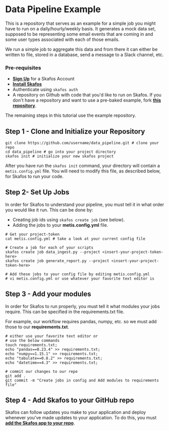 # Data Pipeline Example
This is a repository that serves as an example for a simple job you might have to run on a daily/hourly/weekly basis. It generates a mock data set, supposed to be representing some email events that are coming in and some user types associated with each of those emails.

We run a simple job to aggregate this data and from there it can either be written to file, stored in a database, send a message to a Slack channel, etc.

### Pre-requisites
- [**Sign Up**](https://dashboard.metismachine.io/sign-up) for a Skafos Account
- [**Install Skafos**](https://docs.metismachine.io/docs/installation)
- Authenticate using `skafos auth`
- A repository on Github with code that you'd like to run on Skafos. If you don't have a repository and want to use a pre-baked example, fork [**this repository**](https://github.com/griffinwalkerMM/data_pipeline).

The remaining steps in this tutorial use the example repository. 

## Step 1 - Clone and Initialize your Repository
```
git clone https://github.com/username/data_pipeline.git # clone your repo
cd data_pipeline # go into your project directory
skafos init # initialize your new skafos project
```

After you have run the `skafos init` command, your directory will contain a `metis.config.yml` file. You will need to modify this file, as described below, for Skafos to run your code. 

## Step 2- Set Up Jobs
In order for Skafos to understand your pipeline, you must tell it in what order you would like it run. 
This can be done by: 
- Creating job ids using `skafos create job` (see below).
- Adding the jobs to your **metis.config.yml** file.

```
# Get your project-token
cat metis.config.yml # take a look at your current config file

# Create a job for each of your scripts
skafos create job data_ingest.py --project <insert-your-project-token-here>
skafos create job generate_report.py --project <insert-your-project-token-here>

# Add these jobs to your config file by editing metis.config.yml
# vi metis.config.yml or use whatever your favorite text editor is 

```
## Step 3 - Add your modules
In order for Skafos to run properly, you must tell it what modules your jobs require. This can be specified in the requirements.txt file. 

For example, our workflow requires pandas, numpy, etc. so we must add those to our **requirements.txt**.

```
# either use your favorite text editor or
# use the below commands
touch requirements.txt;
echo "pandas==0.23.4" >> requirements.txt;
echo "numpy==1.15.1" >> requirements.txt;
echo "tabulate==0.8.2" >> requirements.txt;
echo "datetime==4.3" >> requirements.txt;

# commit our changes to our repo
git add .
git commit -m "Create jobs in config and Add modules to requirements file"
```

## Step 4 - Add Skafos to your GitHub repo
Skafos can follow updates you make to your application and deploy whenever you've made updates to your application. To do this, you must [**add the Skafos app to your repo**](https://github.com/apps/skafos).

[](https://files.readme.io/86869d1-Screenshot_from_2018-11-07_16-29-58.png)
